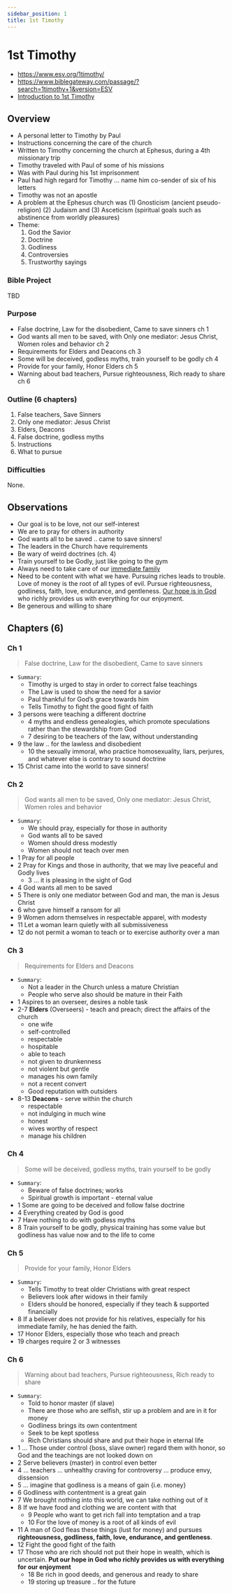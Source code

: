 ```yaml
---
sidebar_position: 1
title: 1st Timothy
---
```


# 1st Timothy

- https://www.esv.org/1timothy/
- https://www.biblegateway.com/passage/?search=1timothy+1&version=ESV
- [Introduction to 1st Timothy](https://www.esv.org/resources/esv-global-study-bible/introduction-to-1-timothy/)

## Overview

- A personal letter to Timothy by Paul
- Instructions concerning the care of the church 
- Written to Timothy concerning the church at Ephesus, during a 4th missionary trip
- Timothy traveled with Paul of some of his missions
- Was with Paul during his 1st imprisonment 
- Paul had high regard for Timothy ... name him co-sender of six of his letters 
- Timothy was not an apostle
- A problem at the Ephesus church was (1) Gnosticism (ancient pseudo-religion) (2) Judaism and (3) Asceticism (spiritual goals such as abstinence from worldly pleasures)
- Theme: 
  1. God the Savior 
  2. Doctrine 
  3. Godliness 
  4. Controversies 
  5. Trustworthy sayings 

### Bible Project
TBD

### Purpose
- False doctrine, Law for the disobedient, Came to save sinners ch 1
- God wants all men to be saved, with Only one mediator: Jesus Christ, Women roles and behavior ch 2
- Requirements for Elders and Deacons ch 3
- Some will be deceived, godless myths, train yourself to be godly ch 4
- Provide for your family, Honor Elders ch 5
- Warning about bad teachers, Pursue righteousness, Rich ready to share ch 6

### Outline (6 chapters)
1. False teachers, Save Sinners
2. Only one mediator: Jesus Christ
3. Elders, Deacons
4. False doctrine, godless myths
5. Instructions
6. What to pursue


### Difficulties
None.

## Observations
- Our goal is to be love, not our self-interest
- We are to pray for others in authority
- God wants all to be saved .. came to save sinners!
- The leaders in the Church have requirements
- Be wary of weird doctrines (ch. 4)
- Train yourself to be Godly, just like going to the gym
- Always need to take care of our <ins>immediate family</ins>
- Need to be content with what we have. Pursuing riches leads to trouble. Love of money is the root of all types of evil. Pursue righteousness, godliness, faith, love, endurance, and gentleness. <ins>Our hope is in God</ins> who richly provides us with everything for our enjoyment. 
- Be generous and willing to share

## Chapters (6)

### Ch 1
> False doctrine, Law for the disobedient, Came to save sinners

- `Summary`:
  - Timothy is urged to stay in order to correct false teachings
  - The Law is used to show the need for a savior
  - Paul thankful for God’s grace towards him
  - Tells Timothy to fight the good fight of faith
- 3 persons were teaching a different doctrine 
  - 4 myths and endless genealogies, which promote speculations rather than the stewardship from God
  - 7 desiring to be teachers of the law, without understanding  
- 9 the law .. for the lawless and disobedient
  - 10 the sexually immoral, who practice homosexuality, liars, perjures, and whatever else is contrary to sound doctrine
- 15 Christ came into the world to save sinners!

### Ch 2
> God wants all men to be saved, Only one mediator: Jesus Christ, Women roles and behavior

- `Summary`:
  - We should pray, especially for those in authority
  - God wants all to be saved
  - Women should dress modestly 
  - Women should not teach over men
- 1 Pray for all people
- 2 Pray for Kings and those in authority, that we may live peaceful and Godly lives
  - 3 ... it is pleasing in the sight of God 
- 4 God wants all men to be saved
- 5 There is only one mediator between God and man, the man is Jesus Christ 
- 6 who gave himself a ransom for all
- 9 Women adorn themselves in respectable apparel, with modesty
- 11 Let a woman learn quietly with all submissiveness
- 12 do not permit a woman to teach or to exercise authority over a man

### Ch 3
> Requirements for Elders and Deacons

- `Summary`:
  - Not a leader in the Church unless a mature Christian
  - People who serve also should be mature in their Faith 
- 1 Aspires to an overseer, desires a noble task
- 2-7 **Elders** (Overseers) - teach and preach; direct the affairs of the church
  - one wife
  - self-controlled
  - respectable 
  - hospitable
  - able to teach
  - not given to drunkenness
  - not violent but gentle
  - manages his own family
  - not a recent convert
  - Good reputation with outsiders
- 8-13 **Deacons** - serve within the church 
  - respectable
  - not indulging in much wine
  - honest
  - wives worthy of respect
  - manage his children

### Ch 4
> Some will be deceived, godless myths, train yourself to be godly

- `Summary`:
  - Beware of false doctrines; works
  - Spiritual growth is important - eternal value
- 1 Some are going to be deceived and follow false doctrine
- 4 Everything created by God is good
- 7 Have nothing to do with godless myths
- 8 Train yourself to be godly, physical training has some value but godliness has value now and to the life to come

### Ch 5
> Provide for your family, Honor Elders

- `Summary`:
  - Tells Timothy to treat older Christians with great respect
  - Believers look after widows in their family
  - Elders should be honored, especially if they teach & supported financially  
- 8 If a believer does not provide for his relatives, especially for his immediate family, he has denied the faith.
- 17 Honor Elders, especially those who teach and preach
- 19 charges require 2 or 3 witnesses

### Ch 6
> Warning about bad teachers, Pursue righteousness, Rich ready to share

- `Summary`:
  - Told to honor master (if slave)
  - There are those who are selfish, stir up a problem and are in it for money
  - Godliness brings its own contentment
  - Seek to be kept spotless
  - Rich Christians should share and put their hope in eternal life
- 1 ... Those under control {boss, slave owner) regard them with honor, so God and the teachings are not looked down on
- 2 Serve believers (master) in control even better
- 4 ... teachers ... unhealthy craving for controversy ... produce envy, dissension
- 5 ... imagine that godliness is a means of gain {i.e. money}
- 6 Godliness with contentment is a great gain
- 7 We brought nothing into this world, we can take nothing out of it
- 8 If we have food and clothing we are content with that
  - 9 People who want to get rich fall into temptation and a trap
  - 10 For the love of money is a root of all kinds of evil
- 11 A man of God fleas these things (lust for money) and pursues **righteousness, godliness, faith, love, endurance, and gentleness**.
- 12 Fight the good fight of the faith
- 17 Those who are rich should not put their hope in wealth, which is uncertain. **Put our hope in God who richly provides us with everything for our enjoyment**
  - 18 Be rich in good deeds, and generous and ready to share
  - 19 storing up treasure .. for the future 


